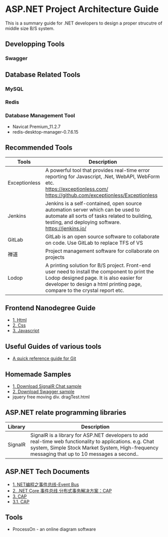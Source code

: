 # ASP.NET Project Architecture Guide

This is a summary guide for .NET developers to design a proper strucutre of middle size B/S system.

## Developping Tools
### Swagger

## Database Related Tools
### MySQL

### Redis

### Database Management Tool
* Navicat Premium_11.2.7
* redis-desktop-manager-0.7.6.15

## Recommended Tools 
Tools | Description
------|-------------
Exceptionless | A powerful tool that provides real-time error reporting for Javascript, .Net, WebAPI, WebForm etc. <br>https://exceptionless.com/ <br>https://github.com/exceptionless/Exceptionless
Jenkins | Jenkins is a self-contained, open source automation server which can be used to automate all sorts of tasks related to building, testing, and deploying software. <br>https://jenkins.io/
GitLab  | GitLab is an open source software to collaborate on code. Use GitLab to replace TFS of VS 
禅道    | Project management software for collaborate on projects 
Lodop   | A printing solution for B/S project. Front-end user need to install the component to print the Lodop designed page. It is also easier for developer to design a html printing page, compare to the crystal report etc.

## Frontend Nanodegree Guide
- [1. Html][ref01]
- [2. Css][ref02]
- [3. Javascript][ref03]

## Useful Guides of various tools
- [A quick reference guide for Git][ref04]

## Homemade Samples
- [1. Download SignalR Chat sample][dwn01]
- [2. Download Swagger sample][dwn02]
- jquery free moving div. dragTest.html

## ASP.NET relate programming libraries
Library | Description
--------|------------
SignalR | SignalR  is a library for ASP.NET developers to add real-time web functionality to applications. e.g. Chat system, Simple Stock Market System, High-frequency messaging that up to 10 messages a second..

## ASP.NET Tech Documents
- [1. NET编程之事件总线-Event Bus](http://lmwlove.com/ac/ID1192)
- [2. .NET Core 事件总线,分布式事务解决方案：CAP](https://www.cnblogs.com/savorboard/p/cap.html)
- [3. CAP](http://makaidong.com/savorboard/196_8653330.html)
- [3.1. CAP](https://github.com/dotnetcore/CAP)

## Tools
- ProcessOn - an online diagram software

[ref01]: https://github.com/kenj3/NET-Project-Architecture/blob/master/kbs/Frontend-Guide-HTML.md  "Frontend Guide Html"
[ref02]: https://github.com/kenj3/NET-Project-Architecture/blob/master/kbs/Frontend-Guide-CSS.md  "Frontend-Guide Css"
[ref03]: https://github.com/kenj3/NET-Project-Architecture/blob/master/kbs/Frontend-Guide-Javascript.md  "Frontend-Guide Javascript"
[ref04]: https://github.com/kenj3/NET-Project-Architecture/blob/master/kbs/Git-Quick-Reference.md "Git Quick Guide"

[img01]: https://github.com/kenj3/NET-Project-Architecture/blob/master/images/example-exceptionless1.jpg
[img02]: https://github.com/kenj3/NET-Project-Architecture/blob/master/images/example-jenkins1.jpg
[img03]: https://github.com/kenj3/NET-Project-Architecture/blob/master/images/example-gitlab1.jpg
[img04]: https://github.com/kenj3/NET-Project-Architecture/blob/master/images/example-chandao1.jpg

[dwn01]: https://github.com/kenj3/NET-Project-Architecture/blob/master/download/SignalRChat.rar
[dwn02]: https://github.com/kenj3/NET-Project-Architecture/blob/master/download/SwaggerDemo.rar

